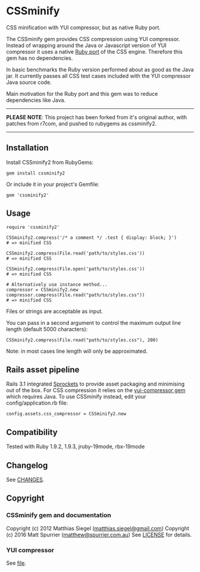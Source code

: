 # CSSminify

CSS minification with YUI compressor, but as native Ruby port.

The CSSminify gem provides CSS compression using YUI compressor. Instead of wrapping around the Java or Javascript version of YUI compressor it uses a native [Ruby port](https://github.com/matthiassiegel/cssmin) of the CSS engine. Therefore this gem has no dependencies.

In basic benchmarks the Ruby version performed about as good as the Java jar. It currently passes all CSS test cases included with the YUI compressor Java source code.

Main motivation for the Ruby port and this gem was to reduce dependencies like Java.

---

**PLEASE NOTE**: This project has been forked from it's original author, with patches from r7com, and pushed to rubygems as cssminify2.

---

## Installation
Install CSSminify2 from RubyGems:

    gem install cssminify2

Or include it in your project's Gemfile:

    gem 'cssminify2'

## Usage

    require 'cssminify2'

    CSSminify2.compress('/* a comment */ .test { display: block; }')
    # => minified CSS

    CSSminify2.compress(File.read('path/to/styles.css'))
    # => minified CSS

    CSSminify2.compress(File.open('path/to/styles.css'))
    # => minified CSS

    # Alternatively use instance method...
    compressor = CSSminify2.new
    compressor.compress(File.read("path/to/styles.css"))
    # => minified CSS

Files or strings are acceptable as input.

You can pass in a second argument to control the maximum output line length (default 5000 characters):

    CSSminify2.compress(File.read("path/to/styles.css"), 200)

Note: in most cases line length will only be approximated.

## Rails asset pipeline
Rails 3.1 integrated [Sprockets](https://github.com/sstephenson/sprockets) to provide asset packaging and minimising out of the box. For CSS compression it relies on the [yui-compressor gem](https://github.com/sstephenson/ruby-yui-compressor) which requires Java. To use CSSminify instead, edit your config/application.rb file:

    config.assets.css_compressor = CSSminify2.new

## Compatibility
Tested with Ruby 1.9.2, 1.9.3, jruby-19mode, rbx-19mode

## Changelog
See [CHANGES](https://github.com/digitalsparky/cssminify/blob/master/CHANGES.md).

## Copyright

### CSSminify gem and documentation
Copyright (c) 2012 Matthias Siegel (matthias.siegel@gmail.com)
Copyright (c) 2016 Matt Spurrier (matthew@spurrier.com.au)
See [LICENSE](https://github.com/cssminify/cssminify/blob/master/LICENSE.md) for details.

### YUI compressor
See [file](https://github.com/digitalsparky/cssminify/blob/master/lib/cssminify/cssmin.rb).
